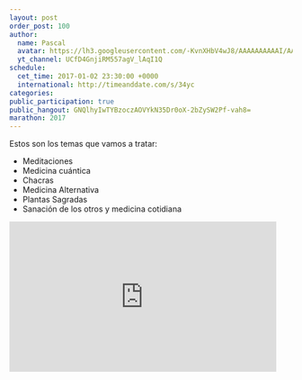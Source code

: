 ```yaml
---
layout: post
order_post: 100
author:
  name: Pascal
  avatar: https://lh3.googleusercontent.com/-KvnXHbV4wJ8/AAAAAAAAAAI/AAAAAAAAAnw/HUzzzNPZ7pY/s88-c-k-no/photo.jpg
  yt_channel: UCfD4GnjiRM557agV_lAqI1Q
schedule:
  cet_time: 2017-01-02 23:30:00 +0000
  international: http://timeanddate.com/s/34yc
categories:
public_participation: true
public_hangout: GNQlhyIwTYBzoczAOVYkN35Dr0oX-2bZySW2Pf-vah8=
marathon: 2017
---
```

Estos son los temas que vamos a tratar:

- Meditaciones
- Medicina cuántica
- Chacras
- Medicina Alternativa
- Plantas Sagradas
- Sanación de los otros y medicina cotidiana

<iframe width="475" height="267" src="https://www.youtube.com/embed/yppGY2gxosQ" frameborder="0" allowfullscreen></iframe>
